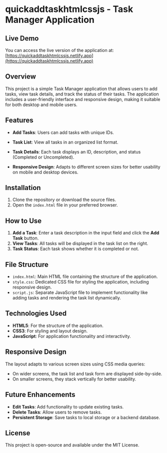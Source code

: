 # quickaddtaskhtmlcssjs - Task Manager Application

## Live Demo

You can access the live version of the application at: [https://quickaddtaskhtmlcssjs.netlify.app](https://quickaddtaskhtmlcssjs.netlify.app)

## Overview

This project is a simple Task Manager application that allows users to add tasks, view task details, and track the status of their tasks. The application includes a user-friendly interface and responsive design, making it suitable for both desktop and mobile users.

## Features

- **Add Tasks**: Users can add tasks with unique IDs.
- **Task List**: View all tasks in an organized list format.
- **Task Details**: Each task displays an ID, description, and status (Completed or Uncompleted).

- **Responsive Design**: Adapts to different screen sizes for better usability on mobile and desktop devices.

## Installation

1. Clone the repository or download the source files.
2. Open the `index.html` file in your preferred browser.

## How to Use

1. **Add a Task**: Enter a task description in the input field and click the **Add Task** button.
2. **View Tasks**: All tasks will be displayed in the task list on the right.
3. **Task Status**: Each task shows whether it is completed or not.

## File Structure

- `index.html`: Main HTML file containing the structure of the application.
- `style.css`: Dedicated CSS file for styling the application, including responsive design.
- `script.js`: Separate JavaScript file to implement functionality like adding tasks and rendering the task list dynamically.

## Technologies Used

- **HTML5**: For the structure of the application.
- **CSS3**: For styling and layout design.
- **JavaScript**: For application functionality and interactivity.

## Responsive Design

The layout adapts to various screen sizes using CSS media queries:

- On wider screens, the task list and task form are displayed side-by-side.
- On smaller screens, they stack vertically for better usability.

## Future Enhancements

- **Edit Tasks**: Add functionality to update existing tasks.
- **Delete Tasks**: Allow users to remove tasks.
- **Persistent Storage**: Save tasks to local storage or a backend database.

## License

This project is open-source and available under the MIT License.

